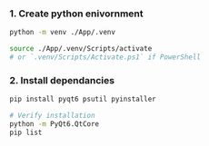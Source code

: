 ### 1. Create python enivornment  
```bash
python -m venv ./App/.venv
```  
```bash
source ./App/.venv/Scripts/activate
# or `.venv/Scripts/Activate.ps1` if PowerShell
```  
### 2. Install dependancies  
```bash
pip install pyqt6 psutil pyinstaller
```  
```bash
# Verify installation
python -m PyQt6.QtCore
pip list
```  